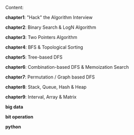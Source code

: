 Content:

**chapter1**: "Hack" the Algorithm Interview

**chapter2**: Binary Search & LogN Algorithm

**chapter3**: Two Pointers Algorithm

**chapter4**: BFS & Topological Sorting

**chapter5**: Tree-based DFS

**chapter6**: Combination-based DFS & Memoization Search

**chapter7**: Permutation / Graph based DFS

**chapter8**: Stack, Queue, Hash & Heap

**chapter9**: Interval, Array & Matrix

**big data**

**bit operation**

**python**